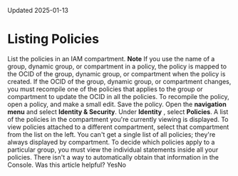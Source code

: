 Updated 2025-01-13
# Listing Policies
List the policies in an IAM compartment.
**Note**
If you use the name of a group, dynamic group, or compartment in a policy, the policy is mapped to the OCID of the group, dynamic group, or compartment when the policy is created. If the OCID of the group, dynamic group, or compartment changes, you must recompile one of the policies that applies to the group or compartment to update the OCID in all the policies. 
To recompile the policy, open a policy, and make a small edit. Save the policy.
Open the **navigation menu** and select **Identity & Security**. Under **Identity** , select **Policies**.
A list of the policies in the compartment you're currently viewing is displayed. 
To view policies attached to a different compartment, select that compartment from the list on the left. You can't get a single list of all policies; they're always displayed by compartment.
To decide which policies apply to a particular group, you must view the individual statements inside all your policies. There isn't a way to automatically obtain that information in the Console.
Was this article helpful?
YesNo

